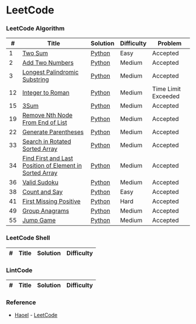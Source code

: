 LeetCode
========

### LeetCode Algorithm



| # | Title | Solution | Difficulty | Problem |
|---| ----- | -------- | ---------- | ------- |
|1|[Two Sum](https://oj.leetcode.com/problems/two-sum/)| [Python](./Solution/Python/twoSum.py)|Easy|Accepted|
|2|[Add Two Numbers](https://oj.leetcode.com/problems/add-two-numbers/)| [Python](./Solution/Python/addTwoNumbers.py)|Medium|Accepted|
|3|[Longest Palindromic Substring](https://oj.leetcode.com/problems/longest-palindromic-substring/)| [Python](./Solution/Python/longestPalindrome.py)|Medium|Accepted|
|12|[Integer to Roman](https://oj.leetcode.com/problems/integer-to-roman/)| [Python](./Solution/Python/intToRoman.py)|Medium|Time Limit Exceeded|
|15|[3Sum](https://oj.leetcode.com/problems/3sum/)| [Python](./Solution/Python/threeSum.py)|Medium|Accepted|
|19|[Remove Nth Node From End of List](https://oj.leetcode.com/problems/remove-nth-node-from-end-of-list/)| [Python](./Solution/Python/removeNthFromEnd.py)|Medium|Accepted|
|22|[Generate Parentheses](https://oj.leetcode.com/problems/generate-parentheses/)| [Python](./Solution/Python/generateParenthesis.py)|Medium|Accepted|
|33|[Search in Rotated Sorted Array](https://oj.leetcode.com/problems/search-in-rotated-sorted-array/)| [Python](./Solution/Python/search.py)|Medium|Accepted|
|34|[Find First and Last Position of Element in Sorted Array](https://oj.leetcode.com/problems/find-first-and-last-position-of-element-in-sorted-array/)| [Python](./Solution/Python/searchRange.py)|Medium|Accepted|
|36|[Valid Sudoku](https://oj.leetcode.com/problems/valid-sudoku/)| [Python](./Solution/Python/isValidSudoku.py)|Medium|Accepted|
|38|[Count and Say](https://oj.leetcode.com/problems/count-and-say/)| [Python](./Solution/Python/countAndSay.py)|Easy|Accepted|
|41|[First Missing Positive](https://oj.leetcode.com/problems/first-missing-positive/)| [Python](./Solution/Python/firstMissingPositive.py)|Hard|Accepted|
|49|[Group Anagrams](https://oj.leetcode.com/problems/group-anagrams/)| [Python](./Solution/Python/groupAnagrams.py)|Medium|Accepted|
|55|[Jump Game](https://oj.leetcode.com/problems/jump-game/)| [Python](./Solution/Python/canJump.py)|Medium|Accepted|



### LeetCode Shell


| # | Title | Solution | Difficulty |
|---| ----- | -------- | ---------- |

### LintCode    

| # | Title | Solution | Difficulty |
|---| ----- | -------- | ---------- |


### Reference

- [Haoel](https://github.com/haoel) - [LeetCode](https://github.com/haoel/leetcode)
